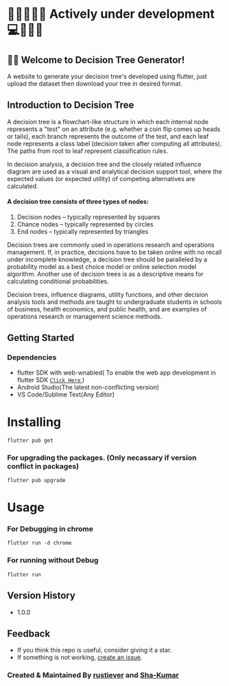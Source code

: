 # 💪🏻👨🏻‍💻 Actively under development 💻🕵🏻‍♂️

## 🙏🏻 Welcome to Decision Tree Generator!

A website to generate your decision tree's developed using flutter, just upload the dataset then download your tree in desired format.

## Introduction to Decision Tree
A decision tree is a flowchart-like structure in which each internal node represents a "test" on an attribute (e.g. whether a coin flip comes up heads or tails), each branch represents the outcome of the test, and each leaf node represents a class label (decision taken after computing all attributes). The paths from root to leaf represent classification rules.

In decision analysis, a decision tree and the closely related influence diagram are used as a visual and analytical decision support tool, where the expected values (or expected utility) of competing alternatives are calculated.

#### A decision tree consists of three types of nodes:
1. Decision nodes – typically represented by squares
1. Chance nodes – typically represented by circles
1. End nodes – typically represented by triangles

Decision trees are commonly used in operations research and operations management. If, in practice, decisions have to be taken online with no recall under incomplete knowledge, a decision tree should be paralleled by a probability model as a best choice model or online selection model algorithm. Another use of decision trees is as a descriptive means for calculating conditional probabilities.

Decision trees, influence diagrams, utility functions, and other decision analysis tools and methods are taught to undergraduate students in schools of business, health economics, and public health, and are examples of operations research or management science methods.

## Getting Started

### Dependencies

- flutter SDK with web-wnabled( To enable the web app development in flutter SDK  [  ```Click Here```  ](https://flutter.dev/docs/get-started/web) )
- Android Studio(The latest non-conflicting version)
- VS Code/Sublime Text(Any Editor) 

# Installing

```
flutter pub get
```

### For upgrading the packages. (Only necassary if version conflict in packages)
```
flutter pub upgrade
```

# Usage

### For Debugging in chrome

```
flutter run -d chrome
```
### For running without Debug

```
flutter run
```


## Version History

- 1.0.0



## Feedback

- If you think this repo is useful, consider giving it a star.
- If something is not working, [create an
  issue](https://github.com/Sha-Kumar/Decision_Tree_Generator/issues/new).

### Created & Maintained By [rustiever](https://github.com/rustiever) and [Sha-Kumar](https://github.com/Sha-Kumar)
